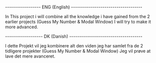 ------------------ ENG (English) ------------------------------------

In This project i will combine all the knowledge i have gained from the 2 earlier projects (Guess My Number & Modal Window)
I will try to make it more advanced.

------------------- DK (Danish) -------------------------------------

I dette Projekt vil jeg kombinere alt den viden jeg har samlet fra de 2 tidligere projekter (Guess My Number & Modal Window)
Jeg vil prøve at lave det mere avanceret.
